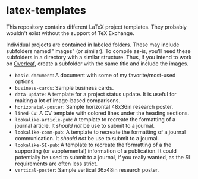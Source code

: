 # latex-templates

This repository contains different LaTeX project templates.
They probably wouldn't exist without the support of TeX Exchange.

Individual projects are contained in labeled folders. These may include
subfolders named "images" (or similar). To compile as-is, you'll need
these subfolders in a directory with a similar structure. Thus, if you intend
to work on [Overleaf](https://www.overleaf.com/), create a subfolder with the
same title and include the images.

- `basic-document`: A document with some of my favorite/most-used options.
- `business-cards`: Sample business cards.
- `data-update`: A template for a project status update.
It is useful for making a lot of image-based comparisons.
- `horizonatal-poster`: Sample horizontal 48x36in research poster.
- `lined-CV`: A CV template with colored lines under the heading sections.
- `lookalike-article-pub`: A template to recreate the formatting of a journal
article. It *should not* be use to submit to a journal.
- `lookalike-comm-pub`: A template to recreate the formatting of a journal
communication. It *should not* be use to submit to a journal.
- `lookalike-SI-pub`: A template to recreate the formatting of a the supporting
(or supplemental) information of a publication.
It could potentially be used to submit to a journal, if you really wanted, as
the SI requirements are often less strict.
- `vertical-poster`: Sample vertical 36x48in research poster.
